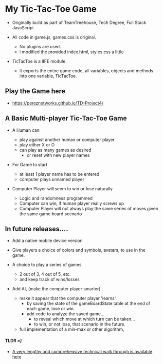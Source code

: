 # My Tic-Tac-Toe Game

  - Originally build as part of TeamTreehouse, Tech Degree, Full Stack JavaScript

  - All code in game.js, games.css is original.
    - No plugins are used.
    - I modified the provided index.html, styles.css a little

  - TicTacToe is a IIFE module.
    - It exports the entire game code, all variables, objects and methods into one variable, TicTacToe.

## Play the Game here

  - https://pereznetworks.github.io/TD-Project4/

## A Basic Multi-player Tic-Tac-Toe Game

  - A Human can
    - play against another human or computer player
    - play either X or O
    - can play as many games as desired
      - or reset with new player names

  - For Game to start
    - at least 1 player name has to be entered
    - computer plays unnamed player

  - Computer Player will seem to win or lose naturally
    - Logic and randomness programmed
    - Computer can win, if human player really screws up
    - Computer Player will not always play the same series of moves given the same game board scenario

## In future releases....

  - Add a native mobile device version

  - Give players a choice of colors and symbols, avatars, to use in the game.

  - A choice to play a series of games
    - 2 out of 3, 4 out of 5, etc.
    - and keep track of wins/losses

  - Add AI, (make the computer player smarter)
    - mske it appear that the computer player 'learns'.
      - by saving the state of the gameBoardState table at the end of each game, lose or win.
      - add code to analyze the saved game...
        - to reveal which move at which turn can be taken...
        - to win, or not lose, that scenario in the future.
    - full implementation of a min-max or other algorithm,

#### TLDR *=)*
  - [A very lengthy and comprehensive technical walk through is available here](TechnicalReadme.md)
